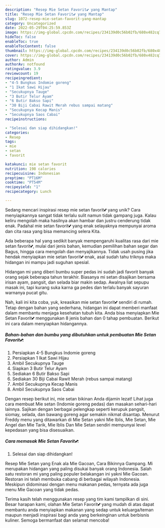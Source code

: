 ```yaml
---
description: "Resep Mie Setan Favorit💕 yang Mantap"
title: "Resep Mie Setan Favorit💕 yang Mantap"
slug: 1072-resep-mie-setan-favorit-yang-mantap
category: Uncategorized
date: 2022-05-29T04:25:59.853Z
image: https://img-global.cpcdn.com/recipes/234139d0c56b02fb/680x482cq70/mie-setan-favorit-foto-resep-utama.jpg
hideToc: false
enableToc: true
enableTocContent: false
thumbnail: https://img-global.cpcdn.com/recipes/234139d0c56b02fb/680x482cq70/mie-setan-favorit-foto-resep-utama.jpg
cover: https://img-global.cpcdn.com/recipes/234139d0c56b02fb/680x482cq70/mie-setan-favorit-foto-resep-utama.jpg
author: Admin
authorAv: notfound
ratingvalue: 3.9
reviewcount: 19
recipeingredient:
- "4-5 Bungkus Indomie goreng"
- "1 Ikat Sawi Hijau"
- "Secukupnya Tauge"
- "3 Butir Telur Ayam"
- "6 Butir Bakso Sapi"
- "30 Biji Cabai Rawit Merah rebus sampai matang"
- "Secukupnya Kecap Manis"
- "Secukupnya Saos Cabai"
recipeinstructions:

- "Selesai dan siap dihidangkan!"
categories:
- Resep
tags:
- mie
- setan
- favorit

katakunci: mie setan favorit 
nutrition: 198 calories
recipecuisine: Indonesian
preptime: "PT16M"
cooktime: "PT54M"
recipeyield: "1"
recipecategory: Lunch

---
```





Sedang mencari inspirasi resep mie setan favorit💕 yang unik? Cara menyiapkannya sangat tidak terlalu sulit namun tidak gampang juga. Kalau keliru mengolah maka hasilnya akan hambar dan justru cenderung tidak enak. Padahal mie setan favorit💕 yang enak selayaknya mempunyai aroma dan cita rasa yang bisa memancing selera Kita.





Ada beberapa hal yang sedikit banyak mempengaruhi kualitas rasa dari mie setan favorit💕, mulai dari jenis bahan, kemudian pemilihan bahan segar dan Bagus, hingga cara mengolah dan menyajikannya. Tidak usah pusing jika hendak menyiapkan mie setan favorit💕 enak,      asal sudah tahu triknya maka hidangan ini mampu jadi suguhan spesial.














Hidangan mi yang diberi bumbu super pedas ini sudah jadi favorit banyak orang sejak beberapa tahun terakhir. Biasanya mi setan disajikan bersama irisan ayam, pangsit, dan selada biar makin sedap. Awalnya liat sepupu masak ini, tapi kurang suka karna ga pedes dan terlalu banyak sayuran warnanya pucat gitu.






Nah, kali ini kita coba, yuk, kreasikan mie setan favorit💕 sendiri di rumah. Tetap dengan bahan yang sederhana, hidangan ini dapat memberi manfaat dalam membantu menjaga kesehatan tubuh kita. Anda bisa menyiapkan Mie Setan Favorit💕 menggunakan 8 jenis bahan dan 0 tahap pembuatan. Berikut ini cara dalam menyiapkan hidangannya.

<!--inarticleads1-->

##### Bahan-bahan dan bumbu yang dibutuhkan untuk pembuatan Mie Setan Favorit💕:

1. Persiapkan 4-5 Bungkus Indomie goreng
1. Persiapkan 1 Ikat Sawi Hijau
1. Ambil Secukupnya Tauge
1. Siapkan 3 Butir Telur Ayam
1. Sediakan 6 Butir Bakso Sapi
1. Sediakan 30 Biji Cabai Rawit Merah (rebus sampai matang)
1. Ambil Secukupnya Kecap Manis
1. Ambil Secukupnya Saos Cabai


Dengan resep berikut ini, mie setan bikinan Anda dijamin lezat! Lihat juga cara membuat Mie setan (Indomie goreng pedas) dan masakan sehari-hari lainnya. Sajikan dengan berbagai pelengkap seperti kerupuk pangsit, siomay, selada, dan bawang goreng agar semakin nikmat disantap. Menurut Freddy menu yang ditawarkan di Mie Setan yakni Mie Iblis, Mie Setan, Mie Angel dan Mie Tarik, Mie Iblis Dan Mie Setan sendiri mempunyai level kepedasan yang bisa disesuaikan. 

<!--inarticleads2-->

##### Cara memasak Mie Setan Favorit💕:


1. Selesai dan siap dihidangkan!

Resep Mie Setan yang Enak ala Mie Gacoan, Cara Bikinnya Gampang. Mi merupakan hidangan yang paling disukai banyak orang Indonesia. Salah satu restoran mi yang paling populer belakangan ini yakni Mie Gacoan. Restoran ini telah membuka cabang di berbagai wilayah Indonesia. Meskipun didominasi dengan menu makanan pedas, ternyata ada juga menu Mie Gacoan yang tidak pedas. 

Terima kasih telah menggunakan resep yang tim kami tampilkan di sini. Besar harapan kami, olahan Mie Setan Favorit💕 yang mudah di atas dapat membantu anda menyiapkan makanan yang sedap untuk keluarga/teman maupun menjadi inspirasi bagi anda yang berkeinginan untuk berbisnis kuliner. Semoga bermanfaat dan selamat mencoba!
